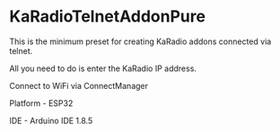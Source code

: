 # KaRadioTelnetAddonPure
This is the minimum preset for creating KaRadio addons connected via telnet.

All you need to do is enter the KaRadio IP address.

Connect to WiFi via ConnectManager

Platform - ESP32

IDE - Arduino IDE 1.8.5
